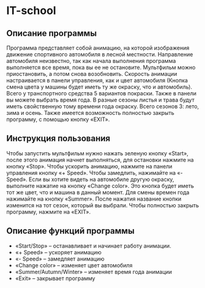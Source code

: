 # IT-school
## **Описание программы**
Программа представляет собой анимацию, на которой изображения движение спортивного автомобиля в лесной местности.  Направление автомобиля неизвестно, так как начала выполнения программа выполняется все время, пока вы ее не остановите. Мультфильм можно приостановить, а потом снова возобновить. Скорость анимации настраивается в панели управления, как и цвет автомобиля (Кнопка смена цвета у машины будет иметь ту же окраску, что и автомобиль). Всего у транспортного средства 5 вариантов покраски. Также в панели вы можете выбрать время года. В разные сезоны листья и трава будут иметь свойственную тому времени года окраску. Всего сезонов 3: лето, зима и осень. Также имеется возможность полностью закрыть программу, с помощью кнопку «EXIT».

## **Инструкция пользования**
Чтобы запустить мультфильм нужно нажать зеленую кнопку «Start», после этого анимация начнет выполняться, для остановки нажмите на кнопку «Stop». Чтобы ускорить анимацию, нажмите на панели управления кнопку «+ Speed». Чтобы замедлить, нажимайте на «- Speed». Если вы хотите видеть на автомобиле другую окраску, выполните нажатие на кнопку «Change color». Это кнопка будет иметь тот же цвет, что и машина в данный момент. Для смены времен года нажимайте на кнопку «Summer». После нажатия название кнопки изменится на тот сезон, который вы выбрали. Чтобы полностью закрыть программу, нажмите на «EXIT».

## **Описание функций программы**
- «Start/Stop» – останавливает и начинает работу анимации.
- «+ Speed» – ускоряет анимацию
- «- Speed» – замедляет анимацию
-	«Change color» – изменяет цвет автомобиля
-	«Summer/Autumn/Winter» – изменяет время года анимации
-	«Exit» – закрывает программу
